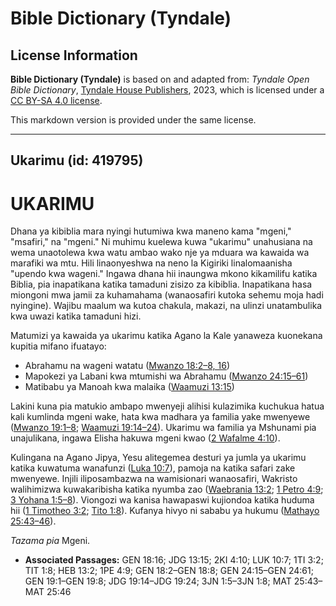 # Bible Dictionary (Tyndale)

## License Information

**Bible Dictionary (Tyndale)** is based on and adapted from: _Tyndale Open Bible Dictionary_, [Tyndale House Publishers](https://tyndaleopenresources.com/), 2023, which is licensed under a [CC BY-SA 4.0 license](https://creativecommons.org/licenses/by-sa/4.0/legalcode.en).

This markdown version is provided under the same license.



--------------------------------

## Ukarimu (id: 419795)

UKARIMU
=======

Dhana ya kibiblia mara nyingi hutumiwa kwa maneno kama "mgeni," "msafiri," na "mgeni." Ni muhimu kuelewa kuwa "ukarimu" unahusiana na wema unaotolewa kwa watu ambao wako nje ya mduara wa kawaida wa marafiki wa mtu. Hili linaonyeshwa na neno la Kigiriki linalomaanisha "upendo kwa wageni." Ingawa dhana hii inaungwa mkono kikamilifu katika Biblia, pia inapatikana katika tamaduni zisizo za kibiblia. Inapatikana hasa miongoni mwa jamii za kuhamahama (wanaosafiri kutoka sehemu moja hadi nyingine). Wajibu maalum wa kutoa chakula, makazi, na ulinzi unatambulika kwa uwazi katika tamaduni hizi.

Matumizi ya kawaida ya ukarimu katika Agano la Kale yanaweza kuonekana kupitia mifano ifuatayo:

* Abrahamu na wageni watatu ([Mwanzo 18:2–8, 16](https://ref.ly/Gen18:2-Gen18:8,Gen18:16))
* Mapokezi ya Labani kwa mtumishi wa Abrahamu ([Mwanzo 24:15–61](https://ref.ly/Gen24:15-Gen24:61))
* Matibabu ya Manoah kwa malaika ([Waamuzi 13:15](https://ref.ly/Judg13:15))

Lakini kuna pia matukio ambapo mwenyeji alihisi kulazimika kuchukua hatua kali kumlinda mgeni wake, hata kwa madhara ya familia yake mwenyewe ([Mwanzo 19:1–8](https://ref.ly/Gen19:1-Gen19:8); [Waamuzi 19:14–24](https://ref.ly/Judg19:14-Judg19:24)). Ukarimu wa familia ya Mshunami pia unajulikana, ingawa Elisha hakuwa mgeni kwao ([2 Wafalme 4:10](https://ref.ly/2Kgs4:10)).

Kulingana na Agano Jipya, Yesu alitegemea desturi ya jumla ya ukarimu katika kuwatuma wanafunzi ([Luka 10:7](https://ref.ly/Luke10:7)), pamoja na katika safari zake mwenyewe. Injili iliposambazwa na wamisionari wanaosafiri, Wakristo walihimizwa kuwakaribisha katika nyumba zao ([Waebrania 13:2](https://ref.ly/Heb13:2); [1 Petro 4:9](https://ref.ly/1Pet4:9); [3 Yohana 1:5–8](https://ref.ly/3John1:5-3John1:8)). Viongozi wa kanisa hawapaswi kujiondoa katika huduma hii ([1 Timotheo 3:2](https://ref.ly/1Tim3:2); [Tito 1:8](https://ref.ly/Titus1:8)). Kufanya hivyo ni sababu ya hukumu ([Mathayo 25:43–46](https://ref.ly/Matt25:43-Matt25:46)).

*Tazama pia* Mgeni.

* **Associated Passages:** GEN 18:16; JDG 13:15; 2KI 4:10; LUK 10:7; 1TI 3:2; TIT 1:8; HEB 13:2; 1PE 4:9; GEN 18:2–GEN 18:8; GEN 24:15–GEN 24:61; GEN 19:1–GEN 19:8; JDG 19:14–JDG 19:24; 3JN 1:5–3JN 1:8; MAT 25:43–MAT 25:46

